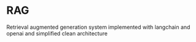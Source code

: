 # RAG
Retrieval augmented generation system implemented with langchain and openai and simplified clean architecture
